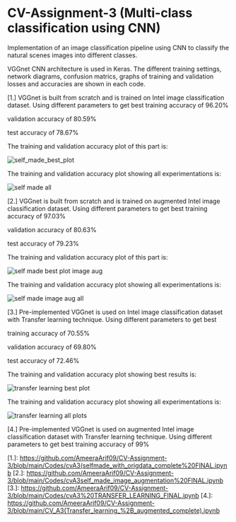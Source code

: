 # CV-Assignment-3 (Multi-class classification using CNN)
Implementation of an image classification pipeline using CNN to classify the natural scenes images into different classes. 

VGGnet CNN architecture is used in Keras. The different training settings, network diagrams, confusion matrics, graphs of training and validation losses and accuracies are shown in each code.


[1.] VGGnet is built from scratch and is trained on Intel image classification dataset. Using different parameters to get best 
training accuracy of 96.20%

validation accuracy of 80.59%

test accuracy of 78.67%

The training and validation accuracy plot of this part is:


![self_made_best_plot](https://user-images.githubusercontent.com/36454438/103892646-bb13e500-510d-11eb-95ca-40888637bcac.png)

The training and validation accuracy plot showing all experimentations is:



![self made all](https://user-images.githubusercontent.com/36454438/103893013-586f1900-510e-11eb-8225-4771144df14b.png)




[2.] VGGnet is built from scratch and is trained on augmented Intel image classification dataset. Using different parameters to get best 
training accuracy of 97.03% 


validation accuracy of 80.63%

test accuracy of 79.23%

The training and validation accuracy plot of this part is:


![self made best plot image aug](https://user-images.githubusercontent.com/36454438/103893305-f367f300-510e-11eb-9df0-ab8fa6c3fe88.png)


The training and validation accuracy plot showing all experimentations is:



![self made image aug all](https://user-images.githubusercontent.com/36454438/103893322-fa8f0100-510e-11eb-8722-4f21cf26c435.png)




[3.] Pre-implemented VGGnet is used on Intel image classification dataset with Transfer learning technique. Using different parameters to get best  

training accuracy of 70.55% 


validation accuracy of 69.80%

test accuracy of 72.46%

The training and validation accuracy plot showing best results is:


![transfer learning best plot](https://user-images.githubusercontent.com/36454438/103896720-38daef00-5114-11eb-95d9-609354c9f117.png)


The training and validation accuracy plot showing all experimentations is:


![transfer learning all plots](https://user-images.githubusercontent.com/36454438/103896884-7dff2100-5114-11eb-84db-cee365f91982.png)



[4.] Pre-implemented VGGnet is used on augmented Intel image classification dataset with Transfer learning technique. Using different parameters to get best training accuracy of 99% 


[1.]: https://github.com/AmeeraArif09/CV-Assignment-3/blob/main/Codes/cvA3(selfmade_with_origdata_complete%20FINAL.ipynb
[2.]: https://github.com/AmeeraArif09/CV-Assignment-3/blob/main/Codes/cvA3self_made_image_augmentation%20FINAL.ipynb
[3.]: https://github.com/AmeeraArif09/CV-Assignment-3/blob/main/Codes/cvA3%20TRANSFER_LEARNING_FINAL.ipynb
[4.]: https://github.com/AmeeraArif09/CV-Assignment-3/blob/main/CV_A3(Transfer_learning_%2B_augmented_complete).ipynb
